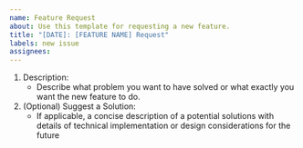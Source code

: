 ```yaml
---
name: Feature Request
about: Use this template for requesting a new feature.
title: "[DATE]: [FEATURE NAME] Request"
labels: new issue
assignees: 
---
```

1. Description:
   - Describe what problem you want to have solved or what exactly you want the new feature to do.
3. (Optional) Suggest a Solution:
   - If applicable, a concise description of a potential solutions with details of technical implementation or design considerations for the future

